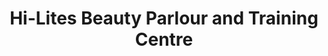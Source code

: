 ---
title: "Hi-Lites Beauty Parlour and Training Centre"
url: /karachi/hi-lites-beauty-parlour-and-training-centre/
shop: beauty
---